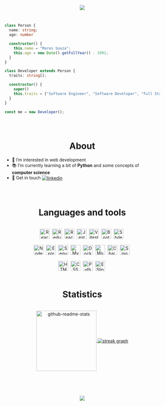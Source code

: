 <div align="center">
  <a href="https://git.io/typing-svg">
    <img src="https://readme-typing-svg.herokuapp.com?font=Fira+Code&size=34&pause=1000&background=FFFFFF00&vCenter=true&width=600&height=60&lines=Hey+%F0%9F%91%8B+Welcome+to+my+profile!;I+am+Maires+%F0%9F%91%A8%F0%9F%8F%BD%E2%80%8D%F0%9F%92%BB+from+🇧🇷">
  </a>
</div>

##

```typescript

class Person {
  name: string;
  age: number

  constructor() {
    this.name = "Mares Souza";
    this.age = new Date().getFullYear() - 1991;
  }
}

class Developer extends Person {
  traits: string[];

  constructor() {
    super()
    this.traits = ["Software Engineer", "Software Developer", "Full Stack Developer"];
  }
}

const me = new Developer();

```

##

<br>

<h1 align="center">About</h1>

- 👀 I’m interested in web development
- 📚 I’m currently learning a bit of **Python** and some concepts of **computer science**
- 🔗 Get in touch
<a
href="https://www.linkedin.com/in/mairess/"
target="_blank">
  <img align="center"
  src="https://img.shields.io/badge/-mairess-05122A?style=flat&logo=linkedin" 
  alt="linkedin"/>
</a>

##

<br>

<h1 align="center">Languages and tools</h1>

<!-- ![HTML](https://img.shields.io/badge/HTML-E34F26?&logo=html5&logoColor=white)
![CSS](https://img.shields.io/badge/CSS-1572B6?&logo=css3&logoColor=white&color=blue)
![JavaScript](https://img.shields.io/badge/JavaScript-F7DF1E?&logo=javascript&logoColor=black)
![Jest]( https://img.shields.io/badge/Jest-323330?&logo=Jest&logoColor=white)
![Linux](https://img.shields.io/badge/Linux-E34F26?&logo=linux&logoColor=black)
![Git](https://img.shields.io/badge/Git-E34F26?&logo=git&logoColor=white)
![Docker](https://img.shields.io/badge/Docker-1?logo=docker&logoColor=white&color=blue)
![NodeJs](https://img.shields.io/badge/Node.js-1?logo=node.js&logoColor=white)
![HTML](https://img.shields.io/badge/chai-E34F26?&logo=chai&logoColor=white) -->

<br>

<div align="center">
 <div>
  <img alt="React" src="https://cdn.jsdelivr.net/gh/devicons/devicon@latest/icons/react/react-original.svg" height="32"/>&nbsp;
  <img alt="Redux" src="https://cdn.jsdelivr.net/gh/devicons/devicon@latest/icons/redux/redux-original.svg" height="32"/>&nbsp;
  <img alt="React Testing Library" src="https://testing-library.com/img/octopus-128x128.png" height="32">&nbsp;
  <img alt="Jest" src="https://cdn.jsdelivr.net/gh/devicons/devicon@latest/icons/jest/jest-plain.svg" height="32"/>&nbsp;
  <img alt="Vitest" src="https://cdn.jsdelivr.net/gh/devicons/devicon@latest/icons/vitest/vitest-original.svg" height="32"/>&nbsp;
  <img alt="Bootstrap" src="https://cdn.jsdelivr.net/gh/devicons/devicon@latest/icons/bootstrap/bootstrap-original.svg" height="32"/>&nbsp;
  <img alt="Styled components" src="https://skillicons.dev/icons?i=styledcomponents&theme=dark" height="32"/>&nbsp;
 </div>

 <br>

 <div>
  <img alt="Node.JS" src="https://cdn.jsdelivr.net/gh/devicons/devicon@latest/icons/nodejs/nodejs-original.svg" height="32"/>&nbsp;
  <img alt="Express" src="https://skillicons.dev/icons?i=express&theme=dark" height="32"/>&nbsp;
  <img alt="Sequelize" src="https://cdn.jsdelivr.net/gh/devicons/devicon@latest/icons/sequelize/sequelize-original.svg" height="32"/>&nbsp;
  <img alt="MySQL" src="https://cdn.jsdelivr.net/gh/devicons/devicon@latest/icons/mysql/mysql-original.svg" height="32"/>&nbsp;
  <img alt="Docker" src="https://cdn.jsdelivr.net/gh/devicons/devicon@latest/icons/docker/docker-plain.svg" height="32"/>&nbsp;
  <img alt="Mocha" src="https://cdn.jsdelivr.net/gh/devicons/devicon@latest/icons/mocha/mocha-original.svg" height="32"/>&nbsp;
  <img alt="Chai.JS" src="http://chaijs.com/img/chai-logo.png" height="32">&nbsp;
  <img alt="Sinon.JS" src="https://sinonjs.org/assets/images/logo.png" height="32">&nbsp;
 </div>

 <br>

 <div>
  <img alt="HTML" src="https://cdn.jsdelivr.net/gh/devicons/devicon@latest/icons/html5/html5-original.svg" height="32"/>&nbsp;
  <img alt="CSS" src="https://cdn.jsdelivr.net/gh/devicons/devicon@latest/icons/css3/css3-original.svg" height="32"/>&nbsp;
  <img alt="Python" src="https://cdn.jsdelivr.net/gh/devicons/devicon@latest/icons/python/python-original.svg" height="32"/>&nbsp;
  <img alt="ESlinst" src="https://cdn.jsdelivr.net/gh/devicons/devicon@latest/icons/eslint/eslint-original.svg" height="32"/>&nbsp;
 </div>
</div>

<br>

<h1 align="center">Statistics</h1>

<br>

<div align="center">
  <a href="https://github.com/anuraghazra/github-readme-stats">
    <img align="center" 
    src="https://github-readme-stats.vercel.app/api/top-langs/?username=mairess&layout=compact&theme=dracula&hide_border=false"
    alt="github-readme-stats"
    height="195"/>
  </a> 
  <a href="https://git.io/streak-stats">
    <img align="center"
    src="https://streak-stats.demolab.com?user=mairess&theme=dracula"
    alt="streak graph"/>
  </a>
</div>

<br>

<!---
mairess/mairess is a ✨ special ✨ repository because its `README.md` (this file) appears on your GitHub profile.
You can click the Preview link to take a look at your changes.
--->
<br>

##
<br>
<div align="center">
  <a href="mailto:trabalho.maires@gmail.com">
    <img src="https://img.shields.io/badge/Email-trabalho.maires@gmail.com-white">
  </a>
</div>
